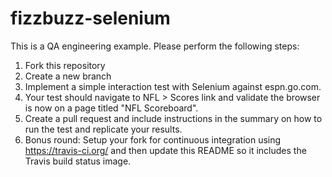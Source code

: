 fizzbuzz-selenium
=================

This is a QA engineering example. Please perform the following steps:

1. Fork this repository
1. Create a new branch
1. Implement a simple interaction test with Selenium against espn.go.com.
  1. Your test should navigate to NFL > Scores link and validate the browser is now on a page titled "NFL Scoreboard".
1. Create a pull request and include instructions in the summary on how to run the test and replicate your results.
1. Bonus round: Setup your fork for continuous integration using https://travis-ci.org/ and then update this README so it includes the Travis build status image.
